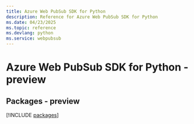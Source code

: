 ```yaml
---
title: Azure Web PubSub SDK for Python
description: Reference for Azure Web PubSub SDK for Python
ms.date: 04/23/2025
ms.topic: reference
ms.devlang: python
ms.service: webpubsub
---
```

# Azure Web PubSub SDK for Python - preview
## Packages - preview
[!INCLUDE [packages](web-pubsub-index.md)]